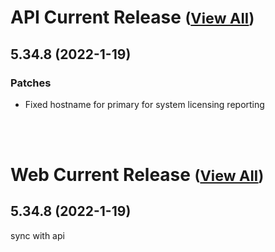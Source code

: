 
# API Current Release <small>([View All](/API.md))</small>
## 5.34.8 (2022-1-19)
### Patches 

- Fixed hostname for primary for system licensing reporting

<br><br>
# Web Current Release <small>([View All](/Web.md))</small>
## 5.34.8 (2022-1-19)
sync with api

  